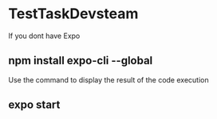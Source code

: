 # TestTaskDevsteam


If you dont have Expo

## npm install expo-cli --global

Use the command to display the result of the code execution

## expo start
